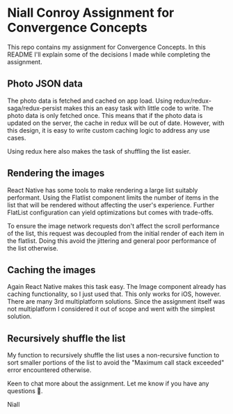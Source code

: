 # Niall Conroy Assignment for Convergence Concepts

This repo contains my assignment for Convergence Concepts. In this README I'll explain some of the decisions I made while completing the assignment.

##  Photo JSON data
The photo data is fetched and cached on app load. Using redux/redux-saga/redux-persist makes this an easy task with little code to write. The photo data is only fetched once. This means that if the photo data is updated on the server, the cache in redux will be out of date. However, with this design, it is easy to write custom caching logic to address any use cases.  

Using redux here also makes the task of shuffling the list easier.

## Rendering the images
React Native has some tools to make rendering a large list suitably performant. Using the Flatlist component limits the number of items in the list that will be rendered without affecting the user's experience. Further FlatList configuration can yield optimizations but comes with trade-offs. 

To ensure the image network requests don't affect the scroll performance of the list, this request was decoupled from the initial render of each item in the flatlist. Doing this avoid the jittering and general poor performance of the list otherwise.

## Caching the images
Again React Native makes this task easy. The Image component already has caching functionality, so I just used that. This only works for iOS, however. There are many 3rd multiplatform solutions. Since the assignment itself was not multiplatform I considered it out of scope and went with the simplest solution. 

## Recursively shuffle the list
My function to recursively shuffle the list uses a non-recursive function to sort smaller portions of the list to avoid the "Maximum call stack exceeded" error encountered otherwise.


Keen to chat more about the assignment. Let me know if you have any questions 🙂.

Niall